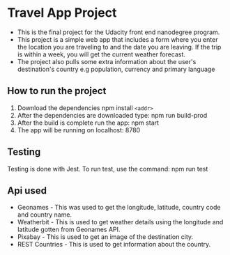 # Travel App Project
- This is the final project for the Udacity front end nanodegree program.
- This project is a simple web app that includes a form where you enter the location you are traveling to and the date you are leaving. If the trip is within a week, you will get the current weather forecast.
- The project also pulls some extra information about the user's destination's country e.g population, currency and primary language

## How to run the project
1. Download the dependencies
npm install
`<addr>`
3. After the dependencies are downloaded type: npm run build-prod
4. After the build is complete run the app: npm start
5.  The app will be running on localhost: 8780

## Testing
Testing is done with Jest. To run test, use the command:  npm run test

## Api used
- Geonames - This was used to get the longitude, latitude, country code and country name.
- Weatherbit - This is used to get weather details using the longitude and latitude gotten from Geonames API.
- Pixabay - This is used to get an image of the destination city.
- REST Countries - This is used to get information about the country.
